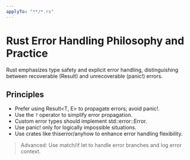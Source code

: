```yaml
---
applyTo: "**/*.rs"
---
```


# Rust Error Handling Philosophy and Practice

Rust emphasizes type safety and explicit error handling, distinguishing between recoverable (Result) and unrecoverable (panic!) errors.

## Principles
- Prefer using Result<T, E> to propagate errors; avoid panic!.
- Use the `?` operator to simplify error propagation.
- Custom error types should implement std::error::Error.
- Use panic! only for logically impossible situations.
- Use crates like thiserror/anyhow to enhance error handling flexibility.

> Advanced: Use match/if let to handle error branches and log error context.